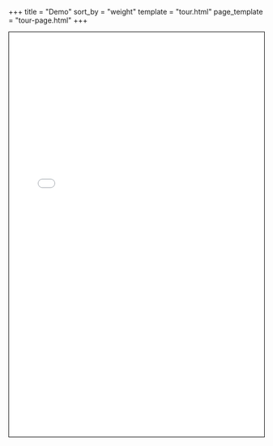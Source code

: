 +++
title = "Demo"
sort_by = "weight"
template = "tour.html"
page_template = "tour-page.html"
+++

<iframe src="./demo" height="800" style="border:1px solid black; width:100%;">
</iframe>

